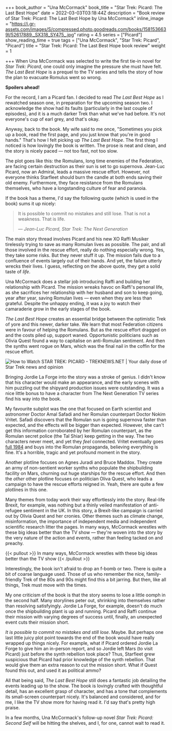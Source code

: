 +++
book_author = "Una McCormack"
book_title = "Star Trek: Picard: The Last Best Hope"
date = 2022-03-03T03:18:44Z
description = "Book review of Star Trek: Picard: The Last Best Hope by Una McCormack"
inline_image = "https://i.gr-assets.com/images/S/compressed.photo.goodreads.com/books/1581536639l/52617889._SX318_SY475_.jpg"
rating = 4.5
series = ["Picard"]
show_reading_time = true
tags = ["Una McCormack", "Star Trek: Picard", "Picard"]
title = "Star Trek: Picard: The Last Best Hope book review"
weight = 1

+++
When Una McCormack was selected to write the first tie-in novel for _Star Trek: Picard_, one could only imagine the pressure she must have felt. _The Last Best Hope_ is a prequel to the TV series and tells the story of how the plan to evacuate Romulus went so wrong.

**Spoilers ahead!**

<!--more-->

For the record, I am a Picard fan. I decided to read _The Last Best Hope_ as I rewatched season one, in preparation for the upcoming season two. I acknowledge the show had its faults (particularly in the last couple of episodes), and it is a much darker Trek than what we've had before. It's not everyone's cup of earl grey, and that's okay.

Anyway, back to the book. My wife said to me once, "Sometimes you pick up a book, read the first page, and you just know that you're in good hands." That's how I felt picking up _The Last Best Hope_. The first thing I noticed is how lovingly the book is written. The prose is neat and clean, and the story is nicely paced — not too fast, not too slow.

The plot goes like this: the Romulans, long time enemies of the Federation, are facing certain destruction as their sun is set to go supernova. Jean-Luc Picard, now an Admiral, leads a massive rescue effort. However, not everyone thinks Starfleet should burn the candle at both ends saving their old enemy. Furthermore, they face resistance from the Romulans themselves, who have a longstanding culture of fear and paranoia.

If the book has a theme, I'd say the following quote (which is used in the book) sums it up nicely:

> It is possible to commit no mistakes and still lose. That is not a weakness. That is life.
>
> _— Jean-Luc Picard, Star Trek: The Next Generation_

The main story thread involves Picard and his new XO Raffi Musiker tirelessly trying to save as many Romulan lives as possible. The pair, and all those involved in the rescue effort, really do nothing especially wrong. Yes, they take some risks. But they never stuff it up. The mission fails due to a confluence of events largely out of their hands. And yet, the failure utterly wrecks their lives. I guess, reflecting on the above quote, they get a solid taste of _life_.

Una McCormack does a stellar job introducing Raffi and building her relationship with Picard. The mission wreaks havoc on Raffi's personal life, as she sacrifices her relationship with her husband and son to keep going, year after year, saving Romulan lives — even when they are less than grateful. Despite the unhappy ending, it was a joy to watch their camaraderie grow in the early stages of the book.

_The Last Best Hope_ creates an essential bridge between the optimistic Trek of yore and this newer, darker take. We learn that most Federation citizens were in favour of helping the Romulans. But as the rescue effort dragged on and the costs piled up, support waned. Opportunistic politicians such as Olivia Quest found a way to capitalise on anti-Romulan sentiment. And then the synths went rogue on Mars, which was the final nail in the coffin for the rescue effort.

![How to Watch STAR TREK: PICARD - TREKNEWS.NET | Your daily dose of Star Trek  news and opinion](https://treknews.net/wp-content/uploads/2020/01/how-to-watch-star-trek-picard-episode-dates.jpg)

Bringing Jordie La Forge into the story was a stroke of genius. I didn't know that his character would make an appearance, and the early scenes with him puzzling out the shipyard production issues were outstanding. It was a nice little bonus to have a character from The Next Generation TV series find his way into the book.

My favourite subplot was the one that focused on Earth scientist and astronomer Doctor Amal Safadi and her Romulan counterpart Doctor Nokim Vritet. Safadi discovers that the Romulan sun is going supernova faster than expected, and the effects will be bigger than expected. However, she can't get this information corroborated by her Romulan counterpart, as the Romulan secret police (the Tal Shiar) keep getting in the way. The two characters never meet, and yet they _feel_ connected. Vritet eventually goes [full 1984](https://www.azquotes.com/picture-quotes/quote-but-it-was-all-right-everything-was-all-right-the-struggle-was-finished-he-had-won-the-george-orwell-36-91-53.jpg) and buys into the Romulan propaganda, believing everything is fine. It's a horrible, tragic and yet profound moment in the story.

Another plotline focuses on Agnes Juradi and Bruce Maddox. They create an army of non-sentient worker synths who populate the shipbuilding facility on Mars, churning out huge starships for the rescue effort. And then the _other_ other plotline focuses on politician Oliva Quest, who leads a campaign to have the rescue efforts reigned in. Yeah, there are quite a few plotlines in this one.

Many themes from today work their way effortlessly into the story. Real-life Brexit, for example, was nothing but a thinly veiled manifestation of anti-refugee sentiment in the UK. In this story, a Brexit-like campaign is carried out by Olivia Quest and her cronies. Other themes such as climate change, misinformation, the importance of independent media and independent scientific research litter the pages. In many ways, McCormack wrestles with these big ideas better than the TV show — they're woven into the story by the very nature of the action and events, rather than feeling tacked on and preachy.

{{< pullout >}}
In many ways, McCormack wrestles with these big ideas better than the TV show
{{< /pullout >}}

Interestingly, the book isn't afraid to drop an f-bomb or two. There is quite a bit of coarse language used. Those of us who remember the nice, family-friendly Trek of the 80s and 90s might find this a bit jarring. But then, like all things, Trek must move with the times.

My one criticism of the book is that the story seems to lose a little oomph in the second half. Many storylines peter out, shrinking into themselves rather than resolving satisfyingly. Jordie La Forge, for example, doesn't do much once the shipbuilding plant is up and running. Picard and Raffi continue their mission with varying degrees of success until, finally, an unexpected event cuts their mission short.

_It is possible to commit no mistakes and still lose_. Maybe. But perhaps one last little juicy plot point towards the end of the book would have really wrapped up things nicely. For example, what if Picard ordered Jordie La Forge to give him an in-person report, and so Jordie left Mars (to visit Picard) just before the synth rebellion took place? Thus, Starfleet grew suspicious that Picard had prior knowledge of the synth rebellion. That would give them an extra reason to cut the mission short. What if Quest found this out, and used it as political ammo?

All that being said, _The Last Best Hope_ still does a fantastic job detailing the events leading up to the show. The book is lovingly crafted with thoughtful detail, has an excellent grasp of character, and has a tone that complements its small-screen counterpart nicely. It's balanced and considered, and for me, I like the TV show more for having read it. I'd say that's pretty high praise.

In a few months, Una McCormack's follow-up novel _Star Trek: Picard: Second Self_ will be hitting the shelves, and I, for one, cannot wait to read it.